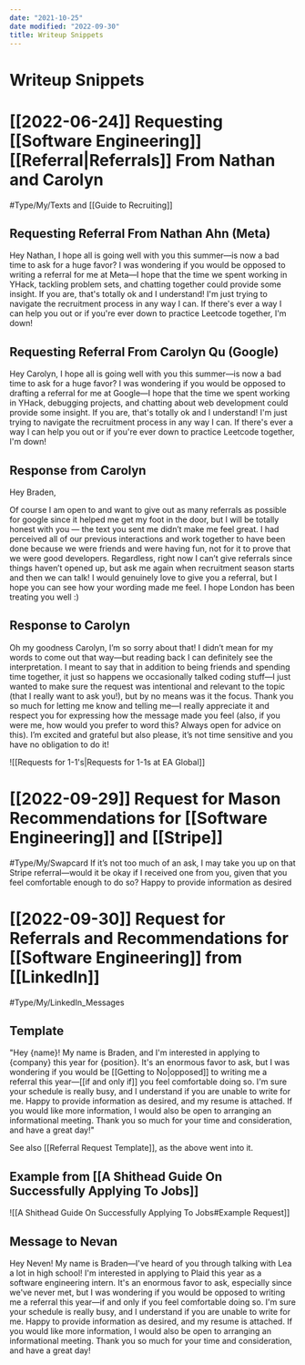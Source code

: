 ```yaml
---
date: "2021-10-25"
date modified: "2022-09-30"
title: Writeup Snippets
---
```


# Writeup Snippets

# [[2022-06-24]] Requesting [[Software Engineering]] [[Referral|Referrals]] From Nathan and Carolyn
#Type/My/Texts and [[Guide to Recruiting]]

## Requesting Referral From Nathan Ahn (Meta)
Hey Nathan, I hope all is going well with you this summer—is now a bad time to ask for a huge favor? I was wondering if you would be opposed to writing a referral for me at Meta—I hope that the time we spent working in YHack, tackling problem sets, and chatting together could provide some insight. If you are, that's totally ok and I understand! I'm just trying to navigate the recruitment process in any way I can. If there's ever a way I can help you out or if you're ever down to practice Leetcode together, I'm down!

## Requesting Referral From Carolyn Qu (Google)
Hey Carolyn, I hope all is going well with you this summer—is now a bad time to ask for a huge favor? I was wondering if you would be opposed to drafting a referral for me at Google—I hope that the time we spent working in YHack, debugging projects, and chatting about web development could provide some insight. If you are, that's totally ok and I understand! I'm just trying to navigate the recruitment process in any way I can. If there's ever a way I can help you out or if you're ever down to practice Leetcode together, I'm down!

## Response from Carolyn
Hey Braden,

Of course I am open to and want to give out as many referrals as possible for google since it helped me get my foot in the door, but I will be totally honest with you — the text you sent me didn’t make me feel great. I had perceived all of our previous interactions and work together to have been done because we were friends and were having fun, not for it to prove that we were good developers. Regardless, right now I can’t give referrals since things haven’t opened up, but ask me again when recruitment season starts and then we can talk! I would genuinely love to give you a referral, but I hope you can see how your wording made me feel. I hope London has been treating you well :)

## Response to Carolyn
Oh my goodness Carolyn, I’m so sorry about that! I didn’t mean for my words to come out that way—but reading back I can definitely see the interpretation. I meant to say that in addition to being friends and spending time together, it just so happens we occasionally talked coding stuff—I just wanted to make sure the request was intentional and relevant to the topic (that I really want to ask you!), but by no means was it the focus. Thank you so much for letting me know and telling me—I really appreciate it and respect you for expressing how the message made you feel (also, if you were me, how would you prefer to word this? Always open for advice on this). I’m excited and grateful but also please, it’s not time sensitive and you have no obligation to do it!

![[Requests for 1-1's|Requests for 1-1s at EA Global]]

# [[2022-09-29]] Request for Mason Recommendations for [[Software Engineering]] and [[Stripe]]
#Type/My/Swapcard
If it’s not too much of an ask, I may take you up on that Stripe referral—would it be okay if I received one from you, given that you feel comfortable enough to do so? Happy to provide information as desired

# [[2022-09-30]] Request for Referrals and Recommendations for [[Software Engineering]] from [[LinkedIn]]
#Type/My/LinkedIn_Messages

## Template
"Hey {name}! My name is Braden, and I'm interested in applying to {company} this year for {position}. It's an enormous favor to ask, but I was wondering if you would be [[Getting to No|opposed]] to writing me a referral this year—[[if and only if]] you feel comfortable doing so. I'm sure your schedule is really busy, and I understand if you are unable to write for me. Happy to provide information as desired, and my resume is attached. If you would like more information, I would also be open to arranging an informational meeting. Thank you so much for your time and consideration, and have a great day!"

See also [[Referral Request Template]], as the above went into it.

## Example from [[A Shithead Guide On Successfully Applying To Jobs]]
![[A Shithead Guide On Successfully Applying To Jobs#Example Request]]

## Message to Nevan
Hey Neven! My name is Braden—I've heard of you through talking with Lea a lot in high school! I'm interested in applying to Plaid this year as a software engineering intern. It's an enormous favor to ask, especially since we've never met, but I was wondering if you would be opposed to writing me a referral this year—if and only if you feel comfortable doing so. I'm sure your schedule is really busy, and I understand if you are unable to write for me. Happy to provide information as desired, and my resume is attached. If you would like more information, I would also be open to arranging an informational meeting. Thank you so much for your time and consideration, and have a great day!

## 
